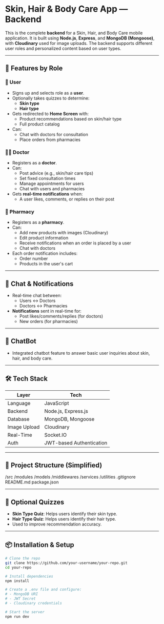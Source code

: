 # Skin, Hair & Body Care App — Backend

This is the complete **backend** for a Skin, Hair, and Body Care mobile application. It is built using **Node.js**, **Express**, and **MongoDB (Mongoose)**, with **Cloudinary** used for image uploads. The backend supports different user roles and personalized content based on user types.

---

## 🚀 Features by Role

### 👤 User
- Signs up and selects role as a **user**.
- Optionally takes quizzes to determine:
  - **Skin type**
  - **Hair type**
- Gets redirected to **Home Screen** with:
  - Product recommendations based on skin/hair type
  - Full product catalog
- Can:
  - Chat with doctors for consultation
  - Place orders from pharmacies

### 🧑‍⚕️ Doctor
- Registers as a **doctor**.
- Can:
  - Post advice (e.g., skin/hair care tips)
  - Set fixed consultation times
  - Manage appointments for users
  - Chat with users and pharmacies
- Gets **real-time notifications** when:
  - A user likes, comments, or replies on their post

### 🏪 Pharmacy
- Registers as a **pharmacy**.
- Can:
  - Add new products with images (Cloudinary)
  - Edit product information
  - Receive notifications when an order is placed by a user
  - Chat with doctors
- Each order notification includes:
  - Order number
  - Products in the user's cart

---

## 💬 Chat & Notifications
- Real-time chat between:
  - Users ↔️ Doctors
  - Doctors ↔️ Pharmacies
- **Notifications** sent in real-time for:
  - Post likes/comments/replies (for doctors)
  - New orders (for pharmacies)

---

## 🤖 ChatBot
- Integrated chatbot feature to answer basic user inquiries about skin, hair, and body care.

---

## 🛠️ Tech Stack

| Layer       | Tech                           |
|-------------|--------------------------------|
| Language    | JavaScript                     |
| Backend     | Node.js, Express.js            |
| Database    | MongoDB, Mongoose              |
| Image Upload| Cloudinary                     |
| Real-Time   | Socket.IO                      |
| Auth        | JWT-based Authentication       |

---

## 📁 Project Structure (Simplified)
/src
/modules
/models
/middlewares
/services
/utilities
.gitignore
README.md
package.json

------

## 🧪 Optional Quizzes
- **Skin Type Quiz**: Helps users identify their skin type.
- **Hair Type Quiz**: Helps users identify their hair type.
- Used to improve recommendation accuracy.

---

## 📦 Installation & Setup

```bash
# Clone the repo
git clone https://github.com/your-username/your-repo.git
cd your-repo

# Install dependencies
npm install

# Create a .env file and configure:
# - MongoDB URI
# - JWT Secret
# - Cloudinary credentials

# Start the server
npm run dev
